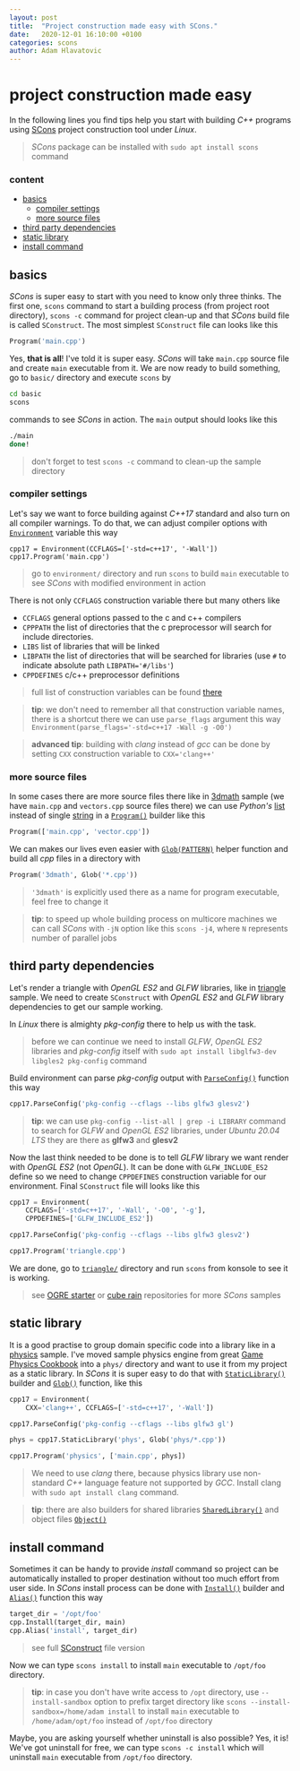 ```yaml
---
layout: post
title:  "Project construction made easy with SCons."
date:   2020-12-01 16:10:00 +0100
categories: scons
author: Adam Hlavatovic
---
```

# project construction made easy

In the following lines you find tips help you start with building *C++* programs using [SCons](https://scons.org) project construction tool under *Linux*.

> *SCons* package can be installed with `sudo apt install scons ` command

### content

- [basics](#basics)
	- [compiler settings](#compiler-settings)
	- [more source files](#more-source-files)
- [third party dependencies](#third-party-dependencies)
- [static library](#static-library)
- [install command](#install-command)


## basics

*SCons* is super easy to start with you need to know only three thinks. The first one, `scons` command to start a building process (from project root directory), `scons -c` command for project clean-up and that *SCons* build file is called `SConstruct`. The most simplest `SConstruct` file can looks like this

```python
Program('main.cpp')
```

Yes, **that is all**! I've told it is super easy. *SCons* will take `main.cpp` source file and create `main` executable from it. We are now ready to build something, go to `basic/` directory and execute `scons` by

```bash
cd basic
scons
```

commands to see *SCons* in action. The `main` output should looks like this

```bash
./main 
done!
```

> don't forget to test `scons -c` command to clean-up the sample directory

### compiler settings

Let's say we want to force building against *C++17* standard and also turn on all compiler warnings. To do that, we can adjust compiler options with [`Environment`][Environ] variable this way

```
cpp17 = Environment(CCFLAGS=['-std=c++17', '-Wall'])
cpp17.Program('main.cpp')
```

> go to `environment/` directory and run `scons` to build `main` executable to see *SCons* with modified environment in action 

There is not only `CCFLAGS` construction variable there but many others like

- `CCFLAGS` general options passed to the c and c++ compilers
- `CPPPATH` the list of directories that the c preprocessor will search for include directories.
- `LIBS` list of libraries that will be linked
- `LIBPATH` the list of directories that will be searched for libraries (use `#` to indicate absolute path `LIBPATH='#/libs'`)
- `CPPDEFINES` c/c++ preprocessor definitions

> full list of construction variables can be found [there](https://www.scons.org/doc/1.2.0/HTML/scons-user/a4774.html)

> **tip**: we don't need to remember all that construction variable names, there is a shortcut there we can use `parse_flags` argument this way `Environment(parse_flags='-std=c++17 -Wall -g -O0')`

> **advanced tip**: building with *clang* instead of *gcc* can be done by setting `CXX` construction variable to `CXX='clang++'`


### more source files

In some cases there are more source files there like in [3dmath](3dmath/) sample (we have `main.cpp` and `vectors.cpp` source files there) we can use *Python's* [list][sequence] instead of single [string][string] in a [`Program()`][Program] builder like this

```python
Program(['main.cpp', 'vector.cpp'])
```

We can makes our lives even easier with [`Glob(PATTERN)`][Glob] helper function and build all *cpp* files in a directory with

```python
Program('3dmath', Glob('*.cpp'))
```

> `'3dmath'` is explicitly used there as a name for program executable, feel free to change it

> **tip**: to speed up whole building process on multicore machines we can call *SCons* with `-jN` option like this `scons -j4`, where `N` represents number of parallel jobs


## third party dependencies

Let's render a triangle with *OpenGL ES2* and *GLFW* libraries, like in [triangle](triangle/triangle.cpp) sample. We need to create `SConstruct` with *OpenGL ES2* and *GLFW* library dependencies to get our sample working. 

In *Linux* there is almighty *pkg-config* there to help us with the task.

> before we can continue we need to install *GLFW*, *OpenGL ES2* libraries and *pkg-config* itself with `sudo apt install libglfw3-dev libgles2 pkg-config` command

Build environment can parse *pkg-config* output with [`ParseConfig()`][ParseConfig] function this way

```python
cpp17.ParseConfig('pkg-config --cflags --libs glfw3 glesv2')
```

> **tip**: we can use `pkg-config --list-all | grep -i LIBRARY` command to search for *GLFW* and *OpenGL ES2* libraries, under *Ubuntu 20.04 LTS* they are there as **glfw3** and **glesv2**

Now the last think needed to be done is to tell *GLFW* library we want render with *OpenGL ES2* (not *OpenGL*). It can be done with `GLFW_INCLUDE_ES2` define so we need to change `CPPDEFINES` construction variable for our environment. Final `SConstruct` file will looks like this

```python
cpp17 = Environment(
	CCFLAGS=['-std=c++17', '-Wall', '-O0', '-g'],
	CPPDEFINES=['GLFW_INCLUDE_ES2'])

cpp17.ParseConfig('pkg-config --cflags --libs glfw3 glesv2')

cpp17.Program('triangle.cpp')
```

We are done, go to [`triangle/`](triangle/) directory and run `scons` from konsole to see it is working.

> see [OGRE starter](https://github.com/sansajn/ogre-linux-starter) or [cube rain](https://github.com/sansajn/cube_rain) repositories for more *SCons* samples


## static library

It is a good practise to group domain specific code into a library like in a [physics](physics/) sample. I've moved sample physics engine from great [Game Physics Cookbook][GamePhys] into a `phys/` directory and want to use it from my project as a static library. In *SCons* it is super easy to do that with [`StaticLibrary()`][StaticLibrary] builder and [`Glob()`][Glob] function, like this

```python
cpp17 = Environment(
	CXX='clang++', CCFLAGS=['-std=c++17', '-Wall'])

cpp17.ParseConfig('pkg-config --cflags --libs glfw3 gl')

phys = cpp17.StaticLibrary('phys', Glob('phys/*.cpp'))

cpp17.Program('physics', ['main.cpp', phys])
```

> We need to use *clang* there, because physics library use non-standard *C++* language feature not supported by *GCC*. Install clang with `sudo apt install clang` command.

> **tip**: there are also builders for shared libraries [`SharedLibrary()`][SharedLibrary] and object files [`Object()`][Object]

## install command

Sometimes it can be handy to provide *install* command so project can be automatically installed to proper destination without too much effort from user side. In *SCons* install process can be done with [`Install()`][Install] builder and [`Alias()`][Alias] function this way

```python
target_dir = '/opt/foo'
cpp.Install(target_dir, main)
cpp.Alias('install', target_dir)
```

> see full [SConstruct](install/SConstruct) file version

Now we can type `scons install` to install `main` executable to `/opt/foo` directory.

> **tip**: in case you don't have write access to `/opt` directory, use `--install-sandbox` option to prefix target directory like `scons --install-sandbox=/home/adam install` to install `main` executable to `/home/adam/opt/foo` instead of `/opt/foo` directory

Maybe, you are asking yourself whether uninstall is also possible? Yes, it is! We've got uninstall for free, we can type `scons -c install` which will uninstall `main` executable from `/opt/foo` directory.


[Environ]: https://scons.org/doc/production/HTML/scons-man.html#f-Environment
[Glob]: https://scons.org/doc/production/HTML/scons-man.html#f-Glob
[ParseConfig]: https://scons.org/doc/production/HTML/scons-man.html#f-ParseConfig
[Library]: https://scons.org/doc/production/HTML/scons-man.html#b-Library
[StaticLibrary]: https://scons.org/doc/production/HTML/scons-man.html#b-StaticLibrary
[Program]: https://scons.org/doc/production/HTML/scons-man.html#b-Program
[SharedLibrary]: https://scons.org/doc/production/HTML/scons-man.html#b-SharedLibrary
[Object]: https://scons.org/doc/production/HTML/scons-man.html#b-Object
[Install]: https://scons.org/doc/production/HTML/scons-man.html#b-Install
[Alias]: https://scons.org/doc/production/HTML/scons-man.html#f-Alias
[GamePhys]: http://gamephysicscookbook.com/
[sequence]: https://docs.python.org/3.4/library/stdtypes.html#sequence-types-list-tuple-range
[string]: https://docs.python.org/3.4/library/stdtypes.html#text-sequence-type-str

